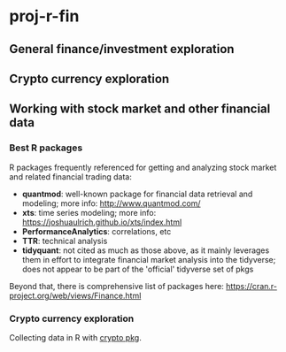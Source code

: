 # proj-r-fin


## General finance/investment exploration


## Crypto currency exploration

## Working with stock market and other financial data

### Best R packages

R packages frequently referenced for getting and analyzing stock market and related financial trading data:

* **quantmod**: well-known package for financial data retrieval and modeling; more info: http://www.quantmod.com/
* **xts**: time series modeling; more info: https://joshuaulrich.github.io/xts/index.html
* **PerformanceAnalytics**: correlations, etc
* **TTR**: technical analysis
* **tidyquant**: not cited as much as those above, as it mainly leverages them in effort to integrate financial market analysis into the tidyverse; does not appear to be part of the 'official' tidyverse set of pkgs 

Beyond that, there is comprehensive list of packages here:
https://cran.r-project.org/web/views/Finance.html

### Crypto currency exploration

Collecting data in R with <a href="https://cran.r-project.org/web/packages/crypto/readme/README.html">crypto pkg</a>.
